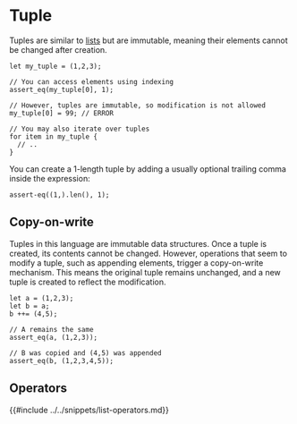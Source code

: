 # Tuple

Tuples are similar to [lists](../list.md) but are immutable, meaning their elements cannot be changed after creation.

```ndc
let my_tuple = (1,2,3);

// You can access elements using indexing
assert_eq(my_tuple[0], 1);

// However, tuples are immutable, so modification is not allowed
my_tuple[0] = 99; // ERROR

// You may also iterate over tuples
for item in my_tuple {
  // ..
}
```

You can create a 1-length tuple by adding a usually optional trailing comma inside the expression:

```ndc
assert-eq((1,).len(), 1);
```

## Copy-on-write

Tuples in this language are immutable data structures. Once a tuple is created, its contents cannot be changed. However,
operations that seem to modify a tuple, such as appending elements, trigger a copy-on-write mechanism. This means the
original tuple remains unchanged, and a new tuple is created to reflect the modification.


```ndc
let a = (1,2,3);
let b = a;
b ++= (4,5);

// A remains the same
assert_eq(a, (1,2,3));

// B was copied and (4,5) was appended
assert_eq(b, (1,2,3,4,5));
```

## Operators

{{#include ../../snippets/list-operators.md}}
